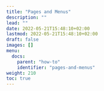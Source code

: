 ```yaml
---
title: "Pages and Menus"
description: ""
lead: ""
date: 2022-05-21T15:48:10+02:00
lastmod: 2022-05-21T15:48:10+02:00
draft: false
images: []
menu:
  docs:
    parent: "how-to"
    identifier: "pages-and-menus"
weight: 210
toc: true
---
```

